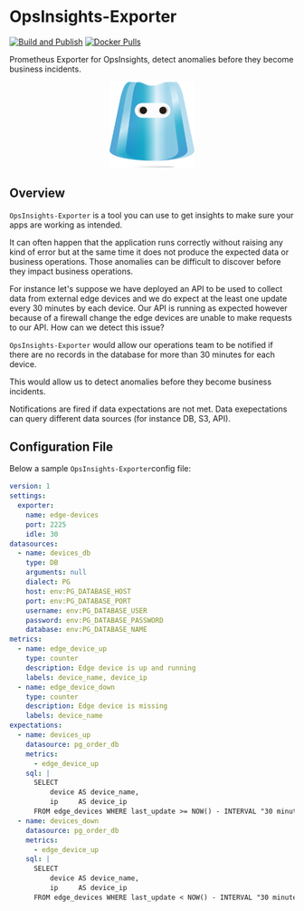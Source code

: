 # OpsInsights-Exporter

[![Build and Publish](https://github.com/NitroAgility/opsinsights-exporter/actions/workflows/ci-docker.yml/badge.svg)](https://github.com/NitroAgility/opsinsights-exporter/actions/workflows/ci-docker.yml) [![Docker Pulls](https://img.shields.io/docker/pulls/nitroagility/opsinsights-exporter)](https://hub.docker.com/r/nitroagility/opsinsights-exporter)

Prometheus Exporter for OpsInsights, detect anomalies before they become business incidents.

<p align="center">
    <img src="https://github.com/nitroagility/opsinsights-exporter/blob/main/logo.png" width="150"/>
</p>

## Overview

`OpsInsights-Exporter` is a tool you can use to get insights to make sure your apps are working as intended.

It can often happen that the application runs correctly without raising any kind of error but at the same time it does not produce the expected data or business operations. Those anomalies can be difficult to discover before they impact business operations.

For instance let's suppose we have deployed an API to be used to collect data from external edge devices and we do expect at the least one update every 30 minutes by each device. Our API is running as expected however because of a firewall change the edge devices are unable to make requests to our API. How can we detect this issue?

`OpsInsights-Exporter` would allow our operations team to be notified if there are no records in the database for more than 30 minutes for each device.

This would allow us to detect anomalies before they become business incidents.

Notifications are fired if data expectations are not met. Data exepectations can query different data sources (for instance DB, S3, API).

## Configuration File

Below a sample `OpsInsights-Exporter`config file:

```yaml
version: 1
settings:
  exporter:
    name: edge-devices
    port: 2225
    idle: 30
datasources:
  - name: devices_db
    type: DB
    arguments: null
    dialect: PG
    host: env:PG_DATABASE_HOST
    port: env:PG_DATABASE_PORT
    username: env:PG_DATABASE_USER
    password: env:PG_DATABASE_PASSWORD
    database: env:PG_DATABASE_NAME
metrics:
  - name: edge_device_up
    type: counter
    description: Edge device is up and running
    labels: device_name, device_ip
  - name: edge_device_down
    type: counter
    description: Edge device is missing
    labels: device_name
expectations:
  - name: devices_up
    datasource: pg_order_db
    metrics:
      - edge_device_up
    sql: |
      SELECT 
          device AS device_name,
          ip     AS device_ip
      FROM edge_devices WHERE last_update >= NOW() - INTERVAL "30 minutes"
  - name: devices_down
    datasource: pg_order_db
    metrics:
      - edge_device_up
    sql: |
      SELECT 
          device AS device_name,
          ip     AS device_ip
      FROM edge_devices WHERE last_update < NOW() - INTERVAL "30 minutes"
```
